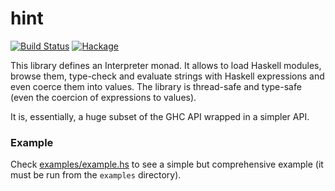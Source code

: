 # hint

[![Build Status](https://travis-ci.org/mvdan/hint.svg?branch=master)](https://travis-ci.org/mvdan/hint)
[![Hackage](https://img.shields.io/hackage/v/hint.svg)](https://hackage.haskell.org/package/hint)

This library defines an Interpreter monad. It allows to load Haskell
modules, browse them, type-check and evaluate strings with Haskell
expressions and even coerce them into values. The library is thread-safe
and type-safe (even the coercion of expressions to values).

It is, essentially, a huge subset of the GHC API wrapped in a simpler
API.

### Example

Check [examples/example.hs](https://github.com/mvdan/hint/blob/HEAD/examples/example.hs) to see a simple but
comprehensive example (it must be run from the `examples` directory).
